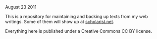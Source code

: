 August 23 2011

This is a repository for maintaining and backing up texts from my web
writings. Some of them will show up at [scholarist.net](http://www.scholarist.net). 

Everything here is published  under a Creative Commons CC BY license.


